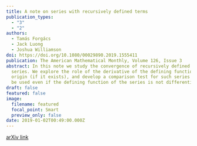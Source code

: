 ```yaml
---
title: A note on series with recursively defined terms
publication_types:
  - "3"
  - "2"
authors:
  - Tamás Forgács
  - Jack Luong
  - Joshua Williamson
doi: https://doi.org/10.1080/00029890.2019.1555411
publication: The American Mathematical Monthly, Volume 126, Issue 3
abstract: In this note we study the convergence of recursively defined infinite
  series. We explore the role of the derivative of the defining function at the
  origin (if it exists), and develop a comparison test for such series which can
  be used even if the defining function of the series is not differentiable.
draft: false
featured: false
image:
  filename: featured
  focal_point: Smart
  preview_only: false
date: 2019-01-02T00:49:00.000Z
---
```

[arXiv link](<https://arxiv.org/abs/1803.05523>)